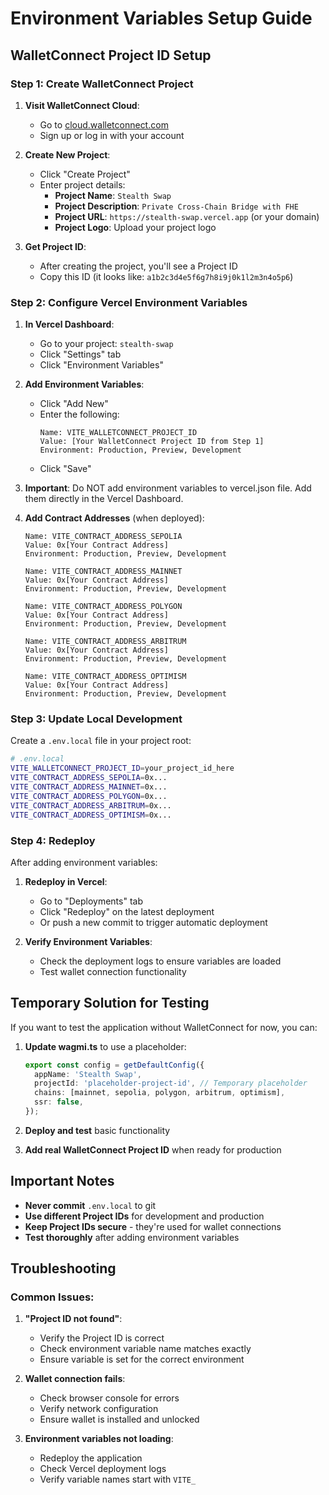 # Environment Variables Setup Guide

## WalletConnect Project ID Setup

### Step 1: Create WalletConnect Project

1. **Visit WalletConnect Cloud**:
   - Go to [cloud.walletconnect.com](https://cloud.walletconnect.com)
   - Sign up or log in with your account

2. **Create New Project**:
   - Click "Create Project"
   - Enter project details:
     - **Project Name**: `Stealth Swap`
     - **Project Description**: `Private Cross-Chain Bridge with FHE`
     - **Project URL**: `https://stealth-swap.vercel.app` (or your domain)
     - **Project Logo**: Upload your project logo

3. **Get Project ID**:
   - After creating the project, you'll see a Project ID
   - Copy this ID (it looks like: `a1b2c3d4e5f6g7h8i9j0k1l2m3n4o5p6`)

### Step 2: Configure Vercel Environment Variables

1. **In Vercel Dashboard**:
   - Go to your project: `stealth-swap`
   - Click "Settings" tab
   - Click "Environment Variables"

2. **Add Environment Variables**:
   - Click "Add New"
   - Enter the following:
     ```
     Name: VITE_WALLETCONNECT_PROJECT_ID
     Value: [Your WalletConnect Project ID from Step 1]
     Environment: Production, Preview, Development
     ```
   - Click "Save"

3. **Important**: Do NOT add environment variables to vercel.json file. Add them directly in the Vercel Dashboard.

4. **Add Contract Addresses** (when deployed):
   ```
   Name: VITE_CONTRACT_ADDRESS_SEPOLIA
   Value: 0x[Your Contract Address]
   Environment: Production, Preview, Development
   
   Name: VITE_CONTRACT_ADDRESS_MAINNET
   Value: 0x[Your Contract Address]
   Environment: Production, Preview, Development
   
   Name: VITE_CONTRACT_ADDRESS_POLYGON
   Value: 0x[Your Contract Address]
   Environment: Production, Preview, Development
   
   Name: VITE_CONTRACT_ADDRESS_ARBITRUM
   Value: 0x[Your Contract Address]
   Environment: Production, Preview, Development
   
   Name: VITE_CONTRACT_ADDRESS_OPTIMISM
   Value: 0x[Your Contract Address]
   Environment: Production, Preview, Development
   ```

### Step 3: Update Local Development

Create a `.env.local` file in your project root:

```bash
# .env.local
VITE_WALLETCONNECT_PROJECT_ID=your_project_id_here
VITE_CONTRACT_ADDRESS_SEPOLIA=0x...
VITE_CONTRACT_ADDRESS_MAINNET=0x...
VITE_CONTRACT_ADDRESS_POLYGON=0x...
VITE_CONTRACT_ADDRESS_ARBITRUM=0x...
VITE_CONTRACT_ADDRESS_OPTIMISM=0x...
```

### Step 4: Redeploy

After adding environment variables:

1. **Redeploy in Vercel**:
   - Go to "Deployments" tab
   - Click "Redeploy" on the latest deployment
   - Or push a new commit to trigger automatic deployment

2. **Verify Environment Variables**:
   - Check the deployment logs to ensure variables are loaded
   - Test wallet connection functionality

## Temporary Solution for Testing

If you want to test the application without WalletConnect for now, you can:

1. **Update wagmi.ts** to use a placeholder:
   ```typescript
   export const config = getDefaultConfig({
     appName: 'Stealth Swap',
     projectId: 'placeholder-project-id', // Temporary placeholder
     chains: [mainnet, sepolia, polygon, arbitrum, optimism],
     ssr: false,
   });
   ```

2. **Deploy and test** basic functionality
3. **Add real WalletConnect Project ID** when ready for production

## Important Notes

- **Never commit** `.env.local` to git
- **Use different Project IDs** for development and production
- **Keep Project IDs secure** - they're used for wallet connections
- **Test thoroughly** after adding environment variables

## Troubleshooting

### Common Issues:

1. **"Project ID not found"**:
   - Verify the Project ID is correct
   - Check environment variable name matches exactly
   - Ensure variable is set for the correct environment

2. **Wallet connection fails**:
   - Check browser console for errors
   - Verify network configuration
   - Ensure wallet is installed and unlocked

3. **Environment variables not loading**:
   - Redeploy the application
   - Check Vercel deployment logs
   - Verify variable names start with `VITE_`
